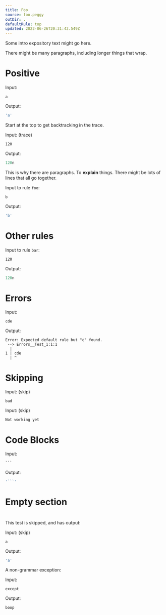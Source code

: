 ```yaml
---
title: Foo
source: foo.peggy
outDir: .
defaultRule: top
updated: 2022-06-26T20:31:42.549Z
---
```


Some intro expository text might go here.

There might be many paragraphs, including longer
things that wrap.

# Positive

Input:
```
a
```

Output:
```js
'a'
```

Start at the top to get backtracking in the trace.

Input: (trace)
```
120
```

Output:
```js
120n
```

This is why there are paragraphs.  To **explain** things.  There might be lots
of lines that all go together.

Input to rule `foo`:
```
b
```

Output:
```js
'b'
```

# Other rules

Input to rule `bar`:
```
120
```

Output:
```js
120n
```

# Errors

Input:
```
cde
```

Output:
```
Error: Expected default rule but "c" found.
 --> Errors__Test_1:1:1
  |
1 | cde
  | ^
```

# Skipping

Input: (skip)
```
bad
```

Input: (skip)
```
Not working yet
```

# Code Blocks

Input:
~~~
```
~~~

Output:
~~~js
'```'
~~~

# 
# Empty section
# 

This test is skipped, and has output:

Input: (skip)
```
a
```

Output:
```js
'a'
```

A non-grammar exception:

Input:
```
except
```

Output:
```
boop
```

